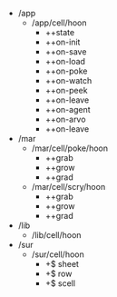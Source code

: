 * /app
    * /app/cell/hoon
        * ++state
        * ++on-init
        * ++on-save
        * ++on-load
        * ++on-poke
        * ++on-watch
        * ++on-peek
        * ++on-leave
        * ++on-agent
        * ++on-arvo
        * ++on-leave
* /mar
    * /mar/cell/poke/hoon
        * ++grab
        * ++grow
        * ++grad
    * /mar/cell/scry/hoon
        * ++grab
        * ++grow
        * ++grad
* /lib
    * /lib/cell/hoon
* /sur
    * /sur/cell/hoon
        * +$ sheet
        * +$ row
        * +$ scell